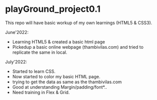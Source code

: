 # playGround_project0.1
This repo will have basic workup of my own learnings (HTML5 & CSS3).

June'2022:
- Learning HTML5 & created a basic html page
- Pickedup a basic online webpage (thambivilas.com) and tried to replicate the same in local.

July'2022:
- Started to learn CSS.
- Now started to color my basic HTML page.
- trying to get the data as same  as the thambivilas.com
- Good at understanding Margin/padding/font*..
- Need training in Flex & Grid.
